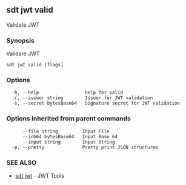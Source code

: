 ## sdt jwt valid

Validate JWT

### Synopsis

Validare JWT

```
sdt jwt valid [flags]
```

### Options

```
  -h, --help                 help for valid
  -r, --issuer string        Issuer for JWT validation
  -s, --secret bytesBase64   Signature secret for JWT validation
```

### Options inherited from parent commands

```
      --file string         Input File
      --inb64 bytesBase64   Input Base 64
      --input string        Input String
  -p, --pretty              Pretty print JSON structures
```

### SEE ALSO

* [sdt jwt](sdt_jwt.md)	 - JWT Tools

